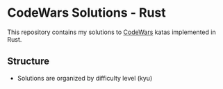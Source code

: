 # CodeWars Solutions - Rust

This repository contains my solutions to [CodeWars](https://www.codewars.com) katas implemented in Rust.

## Structure
- Solutions are organized by difficulty level (kyu)